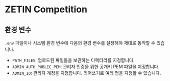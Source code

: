 # ZETIN Competition

## 환경 변수

`.env` 파일이나 시스템 환경 변수에 다음의 환경 변수를 설정해야 제대로 동작할 수 있습니다.

- `PATH_FILES`: 업로드된 파일들을 보관하는 디렉터리를 지정합니다.
- `ADMIN_AUTH_PUBLIC_PEM`: 관리자 인증을 위한 공개키 PEM 파일을 지정합니다.
- `ADMIN_ID`: 관리자 계정을 지정합니다. 띄어쓰기로 여러 명을 지정할 수 있습니다.
